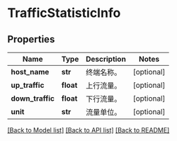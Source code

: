 # TrafficStatisticInfo

## Properties
Name | Type | Description | Notes
------------ | ------------- | ------------- | -------------
**host_name** | **str** | 终端名称。 | [optional] 
**up_traffic** | **float** | 上行流量。 | [optional] 
**down_traffic** | **float** | 下行流量。 | [optional] 
**unit** | **str** | 流量单位。 | [optional] 

[[Back to Model list]](../README.md#documentation-for-models) [[Back to API list]](../README.md#documentation-for-api-endpoints) [[Back to README]](../README.md)


